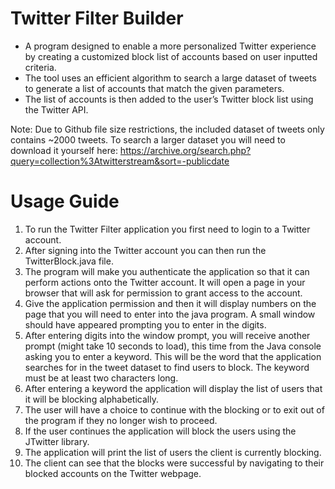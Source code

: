 # Twitter Filter Builder
- A program designed to enable a more personalized Twitter experience by creating a customized
block list of accounts based on user inputted criteria.
- The tool uses an efficient algorithm to search a large dataset of tweets to generate a list of
accounts that match the given parameters.
- The list of accounts is then added to the user’s Twitter block list using the Twitter API.

Note: Due to Github file size restrictions, the included dataset of tweets only contains ~2000 tweets. To search a larger dataset you will need to download it yourself here: https://archive.org/search.php?query=collection%3Atwitterstream&sort=-publicdate

# Usage Guide
1.	To run the Twitter Filter application you first need to login to a Twitter account. 
2.	After signing into the Twitter account you can then run the TwitterBlock.java file.
3.	The program will make you authenticate the application so that it can perform actions onto the Twitter account. It will open a page in your browser that will ask for permission to grant access to the account.
4.	Give the application permission and then it will display numbers on the page that you will need to enter into the java program. A small window should have appeared prompting you to enter in the digits.
5.	After entering digits into the window prompt, you will receive another prompt (might take 10 seconds to load), this time from the Java console asking you to enter a keyword. This will be the word that the application searches for in the tweet dataset to find users to block. The keyword must be at least two characters long.
6.	After entering a keyword the application will display the list of users that it will be blocking alphabetically.
7.	The user will have a choice to continue with the blocking or to exit out of the program if they no longer wish to proceed.
8.	If the user continues the application will block the users using the JTwitter library.
9.	The application will print the list of users the client is currently blocking.
10.	The client can see that the blocks were successful by navigating to their blocked accounts on the Twitter webpage.
